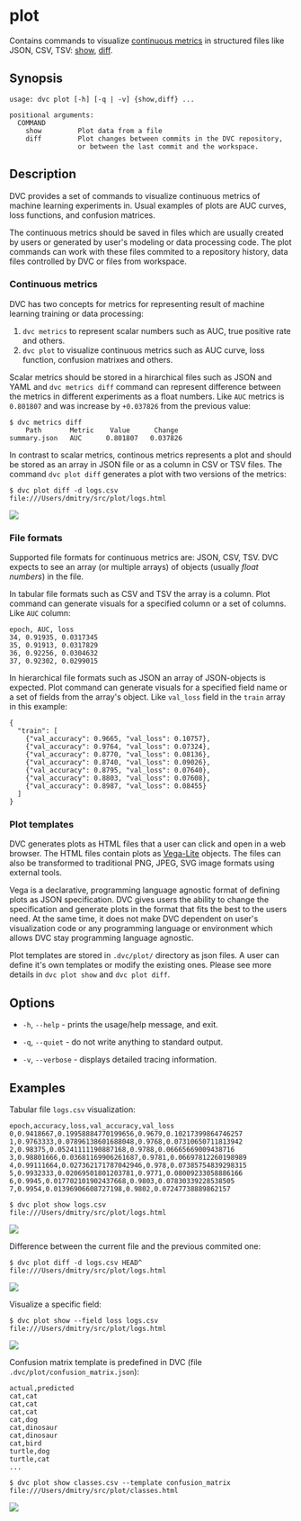 # plot

Contains commands to visualize
[continuous metrics](/doc/command-reference/plot#continuous-metrics) in
structured files like JSON, CSV, TSV: [show](/doc/command-reference/plot/show),
[diff](/doc/command-reference/plot/diff).

## Synopsis

```usage
usage: dvc plot [-h] [-q | -v] {show,diff} ...

positional arguments:
  COMMAND
    show         Plot data from a file
    diff         Plot changes between commits in the DVC repository,
                 or between the last commit and the workspace.
```

## Description

DVC provides a set of commands to visualize continuous metrics of machine
learning experiments in. Usual examples of plots are AUC curves, loss functions,
and confusion matrices.

The continuous metrics should be saved in files which are usually created by
users or generated by user's modeling or data processing code. The plot commands
can work with these files commited to a repository history, data files
controlled by DVC or files from workspace.

### Continuous metrics

DVC has two concepts for metrics for representing result of machine learning
training or data processing:

1. `dvc metrics` to represent scalar numbers such as AUC, true positive rate and
   others.
2. `dvc plot` to visualize continuous metrics such as AUC curve, loss function,
   confusion matrixes and others.

Scalar metrics should be stored in a hirarchical files such as JSON and YAML and
`dvc metrics diff` command can represent difference between the metrics in
different experiments as a float numbers. Like `AUC` metrics is `0.801807` and
was increase by `+0.037826` from the previous value:

```dvc
$ dvc metrics diff
    Path       Metric    Value      Change
summary.json   AUC      0.801807   0.037826
```

In contrast to scalar metrics, continous metrics represents a plot and should be
stored as an array in JSON file or as a column in CSV or TSV files. The command
`dvc plot diff` generates a plot with two versions of the metrics:

```dvc
$ dvc plot diff -d logs.csv
file:///Users/dmitry/src/plot/logs.html
```

![](/img/plot_auc.svg)

### File formats

Supported file formats for continuous metrics are: JSON, CSV, TSV. DVC expects
to see an array (or multiple arrays) of objects (usually _float numbers_) in the
file.

In tabular file formats such as CSV and TSV the array is a column. Plot command
can generate visuals for a specified column or a set of columns. Like `AUC`
column:

```
epoch, AUC, loss
34, 0.91935, 0.0317345
35, 0.91913, 0.0317829
36, 0.92256, 0.0304632
37, 0.92302, 0.0299015
```

In hierarchical file formats such as JSON an array of JSON-objects is expected.
Plot command can generate visuals for a specified field name or a set of fields
from the array's object. Like `val_loss` field in the `train` array in this
example:

```
{
  "train": [
    {"val_accuracy": 0.9665, "val_loss": 0.10757},
    {"val_accuracy": 0.9764, "val_loss": 0.07324},
    {"val_accuracy": 0.8770, "val_loss": 0.08136},
    {"val_accuracy": 0.8740, "val_loss": 0.09026},
    {"val_accuracy": 0.8795, "val_loss": 0.07640},
    {"val_accuracy": 0.8803, "val_loss": 0.07608},
    {"val_accuracy": 0.8987, "val_loss": 0.08455}
  ]
}
```

### Plot templates

DVC generates plots as HTML files that a user can click and open in a web
browser. The HTML files contain plots as [Vega-Lite](https://vega.github.io/)
objects. The files can also be transformed to traditional PNG, JPEG, SVG image
formats using external tools.

Vega is a declarative, programming language agnostic format of defining plots as
JSON specification. DVC gives users the ability to change the specification and
generate plots in the format that fits the best to the users need. At the same
time, it does not make DVC dependent on user's visualization code or any
programming language or environment which allows DVC stay programming language
agnostic.

Plot templates are stored in `.dvc/plot/` directory as json files. A user can
define it's own templates or modify the existing ones. Please see more details
in `dvc plot show` and `dvc plot diff`.

## Options

- `-h`, `--help` - prints the usage/help message, and exit.

- `-q`, `--quiet` - do not write anything to standard output.

- `-v`, `--verbose` - displays detailed tracing information.

## Examples

Tabular file `logs.csv` visualization:

```
epoch,accuracy,loss,val_accuracy,val_loss
0,0.9418667,0.19958884770199656,0.9679,0.10217399864746257
1,0.9763333,0.07896138601688048,0.9768,0.07310650711813942
2,0.98375,0.05241111190887168,0.9788,0.06665669009438716
3,0.98801666,0.03681169906261687,0.9781,0.06697812260198989
4,0.99111664,0.027362171787042946,0.978,0.07385754839298315
5,0.9932333,0.02069501801203781,0.9771,0.08009233058886166
6,0.9945,0.017702101902437668,0.9803,0.07830339228538505
7,0.9954,0.01396906608727198,0.9802,0.07247738889862157
```

```dvc
$ dvc plot show logs.csv
file:///Users/dmitry/src/plot/logs.html
```

![](/img/plot_show.svg)

Difference between the current file and the previous commited one:

```dvc
$ dvc plot diff -d logs.csv HEAD^
file:///Users/dmitry/src/plot/logs.html
```

![](/img/plot_diff.svg)

Visualize a specific field:

```dvc
$ dvc plot show --field loss logs.csv
file:///Users/dmitry/src/plot/logs.html
```

![](/img/plot_show_field.svg)

Confusion matrix template is predefined in DVC (file
`.dvc/plot/confusion_matrix.json`):

```csv
actual,predicted
cat,cat
cat,cat
cat,cat
cat,dog
cat,dinosaur
cat,dinosaur
cat,bird
turtle,dog
turtle,cat
...
```

```dvc
$ dvc plot show classes.csv --template confusion_matrix
file:///Users/dmitry/src/plot/classes.html
```

![](/img/plot_show_confusion.svg)
